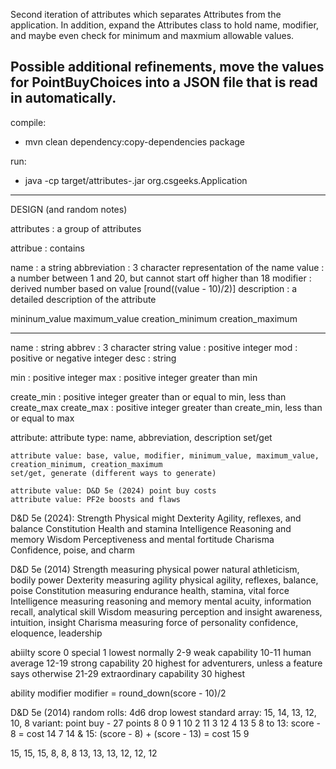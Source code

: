 Second iteration of attributes which separates Attributes from the application.  In addition, expand the Attributes class to hold name, modifier, and maybe even check for minimum and maxmium allowable values.

Possible additional refinements, move the values for PointBuyChoices into a JSON file that is read in automatically.
---
compile:
- mvn clean dependency:copy-dependencies package

run:
- java -cp target/attributes-<version>.jar org.csgeeks.Application
---
DESIGN (and random notes)

attributes
: a group of attributes

attribue
: contains

name
: a string
abbreviation
: 3 character representation of the name
value
: a number between 1 and 20, but cannot start off higher than 18
modifier
: derived number based on value [round((value - 10)/2)]
description
: a detailed description of the attribute

mininum_value
maximum_value
creation_minimum
creation_maximum

---
name		: string
abbrev		: 3 character string
value		: positive integer
mod		: positive or negative integer
desc		: string

min		: positive integer
max		: positive integer greater than min

create_min	: positive integer greater than or equal to min, less than create_max
create_max	: positive integer greater than create_min, less than or equal to max

attribute:
	attribute type:	name, abbreviation, description
	set/get

	attribute value: base, value, modifier, minimum_value, maximum_value, creation_minimum, creation_maximum
	set/get, generate (different ways to generate)

	attribute value: D&D 5e (2024) point buy costs
	attribute value: PF2e boosts and flaws


D&D 5e (2024):
Strength	Physical might
Dexterity	Agility, reflexes, and balance
Constitution	Health and stamina
Intelligence	Reasoning and memory
Wisdom		Perceptiveness and mental fortitude
Charisma	Confidence, poise, and charm

D&D 5e (2014)
Strength	measuring physical power		natural athleticism, bodily power
Dexterity	measuring agility			physical agility, reflexes, balance, poise
Constitution	measuring endurance			health, stamina, vital force
Intelligence	measuring reasoning and memory		mental acuity, information recall, analytical skill
Wisdom		measuring perception and insight	awareness, intuition, insight
Charisma	measuring force of personality		confidence, eloquence, leadership

abiilty score
0		special
1		lowest normally
2-9		weak capability
10-11		human average
12-19		strong capability
20		highest for adventurers, unless a feature says otherwise
21-29		extraordinary capability
30		highest

ability modifier
modifier = round_down(score - 10)/2


D&D 5e (2014)
random rolls: 4d6 drop lowest
standard array:	15, 14, 13, 12, 10, 8
variant: point buy - 27 points
	 8	0
	 9	1
	10	2
	11	3
	12	4
	13	5		8 to 13: score - 8 = cost
	14	7		14 & 15: (score - 8) + (score - 13) = cost
	15	9

15, 15, 15, 8, 8, 8
13, 13, 13, 12, 12, 12
